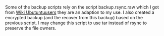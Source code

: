 Some of the backup scripts rely on the script backup.rsync.raw which I got from [Wiki Ubutuntuusers](https://wiki.ubuntuusers.de/Skripte/Backup_mit_RSYNC/)
they are an adaption to my use.
I also created a encrypted backup (and the recover from this backup) based on the previous script. I may change this script to use tar instead of rsync to preserve the file owners.
